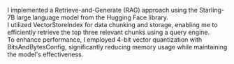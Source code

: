 I implemented a Retrieve-and-Generate (RAG) approach using the Starling-7B large language model from the Hugging Face library.  
I utilized VectorStoreIndex for data chunking and storage, enabling me to efficiently retrieve the top three relevant chunks using a query engine.  
To enhance performance, I employed 4-bit vector quantization with BitsAndBytesConfig, significantly reducing memory usage while maintaining the model's effectiveness.
